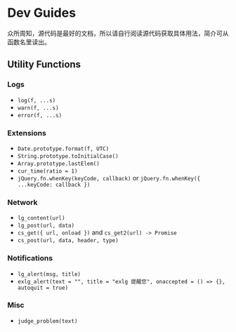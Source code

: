# Dev Guides

众所周知，源代码是最好的文档，所以请自行阅读源代码获取具体用法，简介可从函数名里读出。

## Utility Functions

### Logs

- `log(f, ...s)`
- `warn(f, ...s)`
- `error(f, ...s)`

### Extensions

- `Date.prototype.format(f, UTC)`
- `String.prototype.toInitialCase()`
- `Array.prototype.lastElem()`
- `cur_time(ratio = 1)`
- `jQuery.fn.whenKey(keyCode, callback)` or `jQuery.fn.whenKey({ ...keyCode: callback })`

### Network

- `lg_content(url)`
- `lg_post(url, data)`
- `cs_get({ url, onload })` and `cs_get2(url) -> Promise`
- `cs_post(url, data, header, type)`

### Notifications

- `lg_alert(msg, title)`
- `exlg_alert(text = "", title = "exlg 提醒您", onaccepted = () => {}, autoquit = true)`

### Misc

- `judge_problem(text)`
